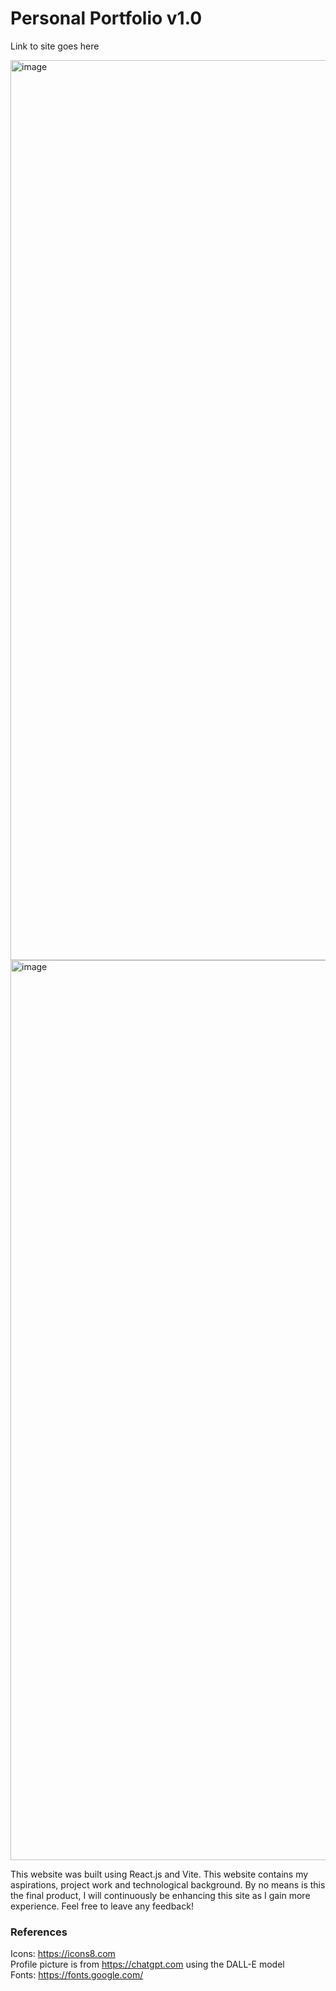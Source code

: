 # Personal Portfolio v1.0

Link to site goes here

<img width="1440" alt="image" src="https://github.com/pranavpedd/Portfolio/assets/87783549/ed5d89e6-6a4c-46ca-b124-f18414d4b88c">
<img width="1440" alt="image" src="https://github.com/pranavpedd/Portfolio/assets/87783549/eea2e6b8-650c-4980-b920-56951be5c21e">

This website was built using React.js and Vite. This website contains my aspirations, project work and technological background. By no means is this the final product, I will continuously be enhancing this site as I gain more experience. Feel free to leave any feedback!

### References

Icons: <https://icons8.com>  
Profile picture is from <https://chatgpt.com> using the DALL-E model  
Fonts: <https://fonts.google.com/>  
